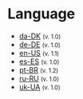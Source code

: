 # Language

- [da-DK](da_DK) <small>(v. 1.0)</small>
- [de-DE](de_DE) <small>(v. 1.0)</small>
- [en-US](en_US) <small>(v. 1.1)</small>
- [es-ES](es_ES) <small>(v. 1.0)</small>
- [pt-BR](pt_BR) <small>(v. 1.2)</small>
- [ru-RU](ru_RU) <small>(v. 1.0)</small>
- [uk-UA](uk_UA) <small>(v. 1.0)</small>

